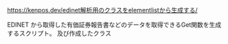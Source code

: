 https://kenpos.dev/edinet解析用のクラスをelementlistから生成する/

EDINET から取得した有価証券報告書などのデータを取得できるGet関数を生成するスクリプト。
及び作成したクラス

